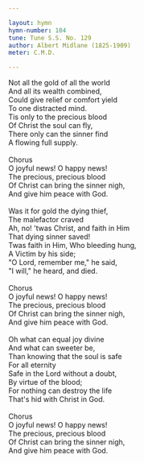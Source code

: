 ```yaml
---

layout: hymn
hymn-number: 104
tune: Tune S.S. No. 129
author: Albert Midlane (1825-1909)
meter: C.M.D.

---
```

Not all the gold of all the world<br>And all its wealth combined,<br>Could give relief or comfort yield<br>To one distracted mind.<br>Tis only to the precious blood<br>Of Christ the soul can fly,<br>There only can the sinner find<br>A flowing full supply.<br><br>Chorus<br>O joyful news! O happy news!<br>The precious, precious blood<br>Of Christ can bring the sinner nigh,<br>And give him peace with God.<br><br>Was it for gold the dying thief,<br>The malefactor craved<br>Ah, no! 'twas Christ, and faith in Him<br>That dying sinner saved!<br>Twas faith in Him, Who bleeding hung,<br>A Victim by his side;<br>"O Lord, remember me," he said,<br>"I will," he heard, and died.<br><br>Chorus<br>O joyful news! O happy news!<br>The precious, precious blood<br>Of Christ can bring the sinner nigh,<br>And give him peace with God.<br><br>Oh what can equal joy divine<br>And what can sweeter be,<br>Than knowing that the soul is safe<br>For all eternity<br>Safe in the Lord without a doubt,<br>By virtue of the blood;<br>For nothing can destroy the life<br>That's hid with Christ in God.<br><br>Chorus<br>O joyful news! O happy news!<br>The precious, precious blood<br>Of Christ can bring the sinner nigh,<br>And give him peace with God.<br><br><br>
